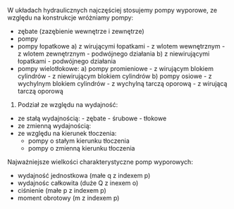 W układach hydraulicznych najczęściej stosujemy pompy wyporowe, ze względu na konstrukcje wróżniamy pompy:
- zębate (zazębienie wewnętrze i zewnętrze)
- pompy
- pompy łopatkowe
    a) z wirującymi łopatkami
        - z wlotem wewnętrznym
        - z wlotem zewnętrznym
        - podwójnego działania
    b) z niewirującymi łopatkami
        - podwójnego działania
- pompy wielotłokowe:
        a) pompy promieniowe
            - z wirującym blokiem cylindrów
            - z niewirującym blokiem cylindrów
        b) pompy osiowe
            - z wychylnym blokiem cylindrów
            - z wychylną tarczą oporową
            - z wirującą tarczą oporową

1. Podział ze względu na wydajność:
- ze stałą wydajnością:
        - zębate
        - śrubowe
        - tłokowe
- ze zmienną wydajnością:
- ze względu na kierunek tłoczenia:
    - pompy o stałym kierunku tłoczenia
    - pompy o zmienną kierunku tłoczenia

Najważniejsze wielkości charakterystyczne pomp wyporowych:
- wydajność jednostkowa (małe q z indexem p)
- wydajnośc całkowita (duże Q z inexem o)
- ciśnienie (małe p z indexem p)
- moment obrotowy (m z indexem p)
